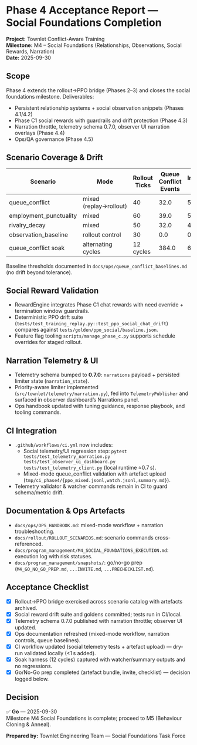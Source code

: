 # Phase 4 Acceptance Report — Social Foundations Completion

**Project:** Townlet Conflict-Aware Training  
**Milestone:** M4 – Social Foundations (Relationships, Observations, Social Rewards, Narration)  
**Date:** 2025-09-30

## Scope
Phase 4 extends the rollout→PPO bridge (Phases 2–3) and closes the social foundations milestone.
Deliverables:
- Persistent relationship systems + social observation snippets (Phases 4.1/4.2)
- Phase C1 social rewards with guardrails and drift protection (Phase 4.3)
- Narration throttle, telemetry schema 0.7.0, observer UI narration overlays (Phase 4.4)
- Ops/QA governance (Phase 4.5)

## Scenario Coverage & Drift
| Scenario | Mode | Rollout Ticks | Queue Conflict Events | Intensity Sum | Artefacts |
| --- | --- | --- | --- | --- | --- |
| queue_conflict | mixed (replay→rollout) | 40 | 32.0 | 52.75 | `artifacts/phase4/queue_conflict/` (`ppo_mixed.jsonl`, `watch.jsonl`, `summary.md`) |
| employment_punctuality | mixed | 60 | 39.0 | 58.50 | `artifacts/phase4/employment_punctuality/` |
| rivalry_decay | mixed | 50 | 32.0 | 48.00 | `artifacts/phase4/rivalry_decay/` |
| observation_baseline | rollout control | 30 | 0.0 | 0.00 | `artifacts/phase4/observation_baseline/` |
| queue_conflict soak | alternating cycles | 12 cycles | 384.0 | 633.0 | `artifacts/phase4/queue_conflict_soak/` |

Baseline thresholds documented in `docs/ops/queue_conflict_baselines.md` (no drift beyond tolerance).

## Social Reward Validation
- RewardEngine integrates Phase C1 chat rewards with need override + termination window guardrails.
- Deterministic PPO drift suite (`tests/test_training_replay.py::test_ppo_social_chat_drift`) compares
  against `tests/golden/ppo_social/baseline.json`.
- Feature flag tooling `scripts/manage_phase_c.py` supports schedule overrides for staged rollout.

## Narration Telemetry & UI
- Telemetry schema bumped to **0.7.0**: `narrations` payload + persisted limiter state (`narration_state`).
- Priority-aware limiter implemented (`src/townlet/telemetry/narration.py`), fed into
  `TelemetryPublisher` and surfaced in observer dashboard’s Narrations panel.
- Ops handbook updated with tuning guidance, response playbook, and tooling commands.

## CI Integration
- `.github/workflows/ci.yml` now includes:
  - Social telemetry/UI regression step: `pytest tests/test_telemetry_narration.py tests/test_observer_ui_dashboard.py tests/test_telemetry_client.py` (local runtime ≈0.7 s).
  - Mixed-mode queue_conflict validation with artefact upload (`tmp/ci_phase4/{ppo_mixed.jsonl,watch.jsonl,summary.md}`).
- Telemetry validator & watcher commands remain in CI to guard schema/metric drift.

## Documentation & Ops Artefacts
- `docs/ops/OPS_HANDBOOK.md`: mixed-mode workflow + narration troubleshooting.
- `docs/rollout/ROLLOUT_SCENARIOS.md`: scenario commands cross-referenced.
- `docs/program_management/M4_SOCIAL_FOUNDATIONS_EXECUTION.md`: execution log with risk statuses.
- `docs/program_management/snapshots/`: go/no-go prep (`M4_GO_NO_GO_PREP.md`, `...INVITE.md`, `...PRECHECKLIST.md`).

## Acceptance Checklist
- [x] Rollout→PPO bridge exercised across scenario catalog with artefacts archived.
- [x] Social reward drift suite and goldens committed; tests run in CI/local.
- [x] Telemetry schema 0.7.0 published with narration throttle; observer UI updated.
- [x] Ops documentation refreshed (mixed-mode workflow, narration controls, queue baselines).
- [x] CI workflow updated (social telemetry tests + artefact upload) — dry-run validated locally (<1 s added).
- [x] Soak harness (12 cycles) captured with watcher/summary outputs and no regressions.
- [x] Go/No-Go prep completed (artefact bundle, invite, checklist) — decision logged below.

## Decision
✅ **Go** — 2025-09-30  
Milestone M4 Social Foundations is complete; proceed to M5 (Behaviour Cloning & Anneal).

**Prepared by:** Townlet Engineering Team — Social Foundations Task Force
